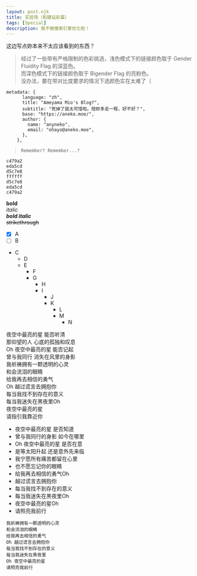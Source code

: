 ```yaml
---
layout: post.njk
title: 实验场（和建站彩蛋）
tags: [Special]
description: 我不做搜索引擎优化啦！
---
```


这边写点妳本来不太应该看到的东西？  

> 经过了一些带有严格限制的色彩挑选，浅色模式下的链接颜色取于 Gender Fluidity Flag 的深蓝色。  
> 而深色模式下的链接颜色取于 Bigender Flag 的亮粉色。  
> 没办法，要在带对比度要求的情况下选颜色实在太难了（

```
metadata: {
      language: "zh",
      title: "Ameyama Mio's Blog?",
      subtitle: "死掉了就太可惜啦。陪妳多走一程，好不好？",
      base: "https://aneko.moe/",
      author: {
        name: "anyneko",
        email: "ohayo@aneko.moe",
      },
    },
```


> ```
> Remember? Remember...?
> ```

```
c479a2
eda5cd
d5c7e8
ffffff
d5c7e8
eda5cd
c479a2
```

**bold**  
*italic*  
***bold italic***  
~~strikethrough~~  

- [x] A  
- [ ] B  

* C
  * D
  * E
    * F
    * G
      * H
      * I
        * J
        * K
          * L
          * M
            * N

夜空中最亮的星 能否听清  
那仰望的人 心底的孤独和叹息  
Oh 夜空中最亮的星 能否记起  
曾与我同行 消失在风里的身影  
我祈祷拥有一颗透明的心灵  
和会流泪的眼睛  
给我再去相信的勇气  
Oh 越过谎言去拥抱你  
每当我找不到存在的意义  
每当我迷失在黑夜里Oh  
夜空中最亮的星  
请指引我靠近你  
* 夜空中最亮的星 是否知道
* 曾与我同行的身影 如今在哪里
* Oh 夜空中最亮的星 是否在意
* 是等太阳升起 还是意外先来临
* 我宁愿所有痛苦都留在心里
* 也不愿忘记你的眼睛
* 给我再去相信的勇气Oh
* 越过谎言去拥抱你
* 每当我找不到存在的意义
* 每当我迷失在黑夜里Oh
* 夜空中最亮的星Oh
* 请照亮我前行
```
我祈祷拥有一颗透明的心灵
和会流泪的眼睛
给我再去相信的勇气
Oh 越过谎言去拥抱你
每当我找不到存在的意义
每当我迷失在黑夜里
Oh 夜空中最亮的星
请照亮我前行
```
